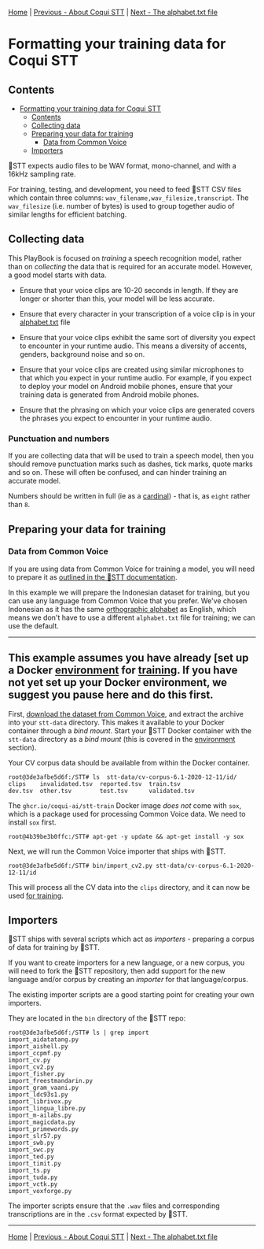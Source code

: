[Home](README.md) | [Previous - About Coqui STT](ABOUT.md) | [Next - The alphabet.txt file](ALPHABET.md)

# Formatting your training data for Coqui STT

## Contents

- [Formatting your training data for Coqui STT](#formatting-your-training-data-for-coqui-stt)
  * [Contents](#contents)
  * [Collecting data](#collecting-data)
  * [Preparing your data for training](#preparing-your-data-for-training)
    + [Data from Common Voice](#data-from-common-voice)
  * [Importers](#importers)

🐸STT expects audio files to be WAV format, mono-channel, and with a 16kHz sampling rate.

For training, testing, and development, you need to feed 🐸STT CSV files which contain three columns: `wav_filename,wav_filesize,transcript`. The `wav_filesize` (i.e. number of bytes) is used to group together audio of similar lengths for efficient batching.

## Collecting data

This PlayBook is focused on _training_ a speech recognition model, rather than on _collecting_ the data that is required for an accurate model. However, a good model starts with data.

* Ensure that your voice clips are 10-20 seconds in length. If they are longer or shorter than this, your model will be less accurate.

* Ensure that every character in your transcription of a voice clip is in your [alphabet.txt](ALPHABET.md) file

* Ensure that your voice clips exhibit the same sort of diversity you expect to encounter in your runtime audio. This means a diversity of accents, genders, background noise and so on.

* Ensure that your voice clips are created using similar microphones to that which you expect in your runtime audio. For example, if you expect to deploy your model on Android mobile phones, ensure that your training data is generated from Android mobile phones.

* Ensure that the phrasing on which your voice clips are generated covers the phrases you expect to encounter in your runtime audio.

### Punctuation and numbers

If you are collecting data that will be used to train a speech model, then you should remove punctuation marks such as dashes, tick marks, quote marks and so on. These will often be confused, and can hinder training an accurate model.

Numbers should be written in full (ie as a [cardinal](https://en.wikipedia.org/wiki/Cardinal_numeral)) - that is, as `eight` rather than `8`.

## Preparing your data for training

### Data from Common Voice

If you are using data from Common Voice for training a model, you will need to prepare it as [outlined in the 🐸STT documentation](https://stt.readthedocs.io/en/latest/TRAINING.html#common-voice-training-data).

In this example we will prepare the Indonesian dataset for training, but you can use any language from Common Voice that you prefer. We've chosen Indonesian as it has the same [orthographic alphabet](ALPHABET.md) as English, which means we don't have to use a different `alphabet.txt` file for training; we can use the default.

---
This example assumes you have already [set up a Docker [environment](ENVIRONMENT.md) for [training](TRAINING.md). If you have not yet set up your Docker environment, we suggest you pause here and do this first.
---

First, [download the dataset from Common Voice](https://commonvoice.mozilla.org/en/datasets), and extract the archive into your `stt-data` directory. This makes it available to your Docker container through a _bind mount_. Start your 🐸STT Docker container with the `stt-data` directory as a _bind mount_ (this is covered in the [environment](ENVIRONMENT.md) section).

Your CV corpus data should be available from within the Docker container.

 ```
 root@3de3afbe5d6f:/STT# ls  stt-data/cv-corpus-6.1-2020-12-11/id/
 clips    invalidated.tsv  reported.tsv  train.tsv
 dev.tsv  other.tsv        test.tsv      validated.tsv
```

The `ghcr.io/coqui-ai/stt-train` Docker image _does not_ come with `sox`, which is a package used for processing Common Voice data. We need to install `sox` first.

```
root@4b39be3b0ffc:/STT# apt-get -y update && apt-get install -y sox
```

Next, we will run the Common Voice importer that ships with 🐸STT.

```
root@3de3afbe5d6f:/STT# bin/import_cv2.py stt-data/cv-corpus-6.1-2020-12-11/id
```

This will process all the CV data into the `clips` directory, and it can now be used [for training](TRAINING.md).

## Importers

🐸STT ships with several scripts which act as _importers_ - preparing a corpus of data for training by 🐸STT.

If you want to create importers for a new language, or a new corpus, you will need to fork the 🐸STT repository, then add support for the new language and/or corpus by creating an _importer_ for that language/corpus.

The existing importer scripts are a good starting point for creating your own importers.

They are located in the `bin` directory of the 🐸STT repo:

```
root@3de3afbe5d6f:/STT# ls | grep import
import_aidatatang.py
import_aishell.py
import_ccpmf.py
import_cv.py
import_cv2.py
import_fisher.py
import_freestmandarin.py
import_gram_vaani.py
import_ldc93s1.py
import_librivox.py
import_lingua_libre.py
import_m-ailabs.py
import_magicdata.py
import_primewords.py
import_slr57.py
import_swb.py
import_swc.py
import_ted.py
import_timit.py
import_ts.py
import_tuda.py
import_vctk.py
import_voxforge.py
```

The importer scripts ensure that the `.wav` files and corresponding transcriptions are in the `.csv` format expected by 🐸STT.

---

[Home](README.md) | [Previous - About Coqui STT](ABOUT.md) | [Next - The alphabet.txt file](ALPHABET.md)
